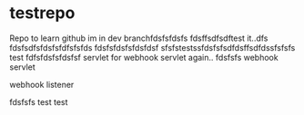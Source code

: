# testrepo
Repo to learn github
im in dev branchfdsfsfdsfs
fdsffsdfsdftest it..dfs
fdsfsdfsfdsfsfdfsfsfds
fdsfsfdsfsfdsfdsf
sfsfstestssfdsfsfsdfdsffsdfdssfsfsfs
test
fdfsfdsfsfdsfsf
servlet for webhook
servlet again..
fdsfsfs
webhook servlet

webhook listener

fdsfsfs
test
test
